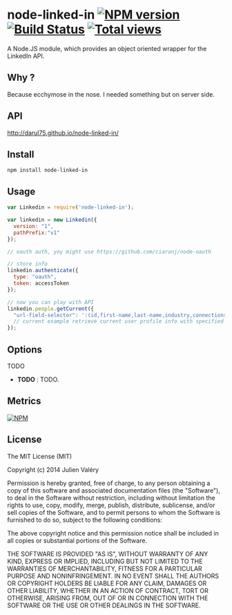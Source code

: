node-linked-in [![NPM version](https://badge.fury.io/js/node-linked-in.png)](http://badge.fury.io/js/node-linked-in) [![Build Status](https://travis-ci.org/darul75/node-linked-in.png?branch=master)](https://travis-ci.org/darul75/node-linked-in) [![Total views](https://sourcegraph.com/api/repos/github.com/darul75/node-linked-in/counters/views.png)](https://sourcegraph.com/github.com/darul75/node-linked-in)
=============

A Node.JS module, which provides an object oriented wrapper for the LinkedIn API.

## Why ?

Because ecchymose in the nose. I needed something but on server side.

## API

http://darul75.github.io/node-linked-in/

## Install

~~~
npm install node-linked-in
~~~

## Usage

```javascript
var Linkedin = require('node-linked-in');

var linkedin = new Linkedin({
  version: "1",
  pathPrefix:"v1"
});

// oauth auth, yoy might use https://github.com/ciaranj/node-oauth

// store info
linkedin.authenticate({
  type: "oauth",
  token: accessToken
});

// now you can play with API
linkedin.people.getCurrent({
  "url-field-selector": ':(id,first-name,last-name,industry,connections,group-memberships)'}, function(err, res) {
  // current example retrieve current user profile info with specified fields
});
```    
    
## Options    

TODO

- **TODO** : TODO.

## Metrics

[![NPM](https://nodei.co/npm/node-linked-in.png?downloads=true&downloadRank=true&stars=true)](https://nodei.co/npm/node-linked-in/)

## License

The MIT License (MIT)

Copyright (c) 2014 Julien Valéry

Permission is hereby granted, free of charge, to any person obtaining a copy
of this software and associated documentation files (the "Software"), to deal
in the Software without restriction, including without limitation the rights
to use, copy, modify, merge, publish, distribute, sublicense, and/or sell
copies of the Software, and to permit persons to whom the Software is
furnished to do so, subject to the following conditions:

The above copyright notice and this permission notice shall be included in
all copies or substantial portions of the Software.

THE SOFTWARE IS PROVIDED "AS IS", WITHOUT WARRANTY OF ANY KIND, EXPRESS OR
IMPLIED, INCLUDING BUT NOT LIMITED TO THE WARRANTIES OF MERCHANTABILITY,
FITNESS FOR A PARTICULAR PURPOSE AND NONINFRINGEMENT. IN NO EVENT SHALL THE
AUTHORS OR COPYRIGHT HOLDERS BE LIABLE FOR ANY CLAIM, DAMAGES OR OTHER
LIABILITY, WHETHER IN AN ACTION OF CONTRACT, TORT OR OTHERWISE, ARISING FROM,
OUT OF OR IN CONNECTION WITH THE SOFTWARE OR THE USE OR OTHER DEALINGS IN
THE SOFTWARE.
